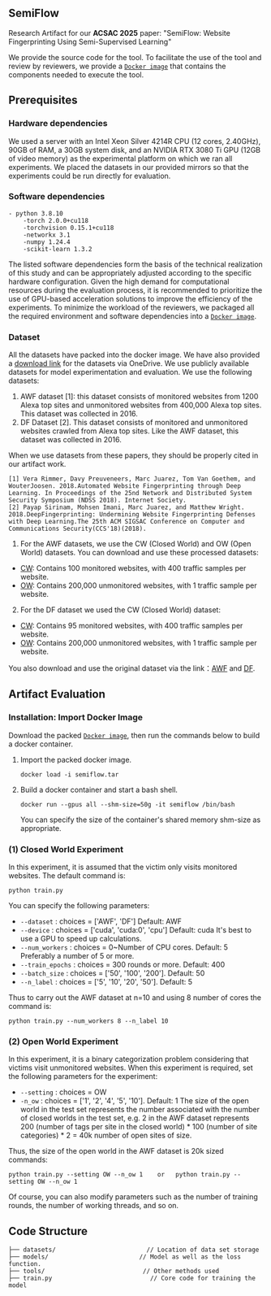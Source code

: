 ## SemiFlow

Research Artifact for our **ACSAC 2025** paper: "SemiFlow: Website Fingerprinting Using Semi-Supervised Learning"

We provide the source code for the tool. To facilitate the use of the tool and review by reviewers, we provide a [`Docker image`](https://zenodo.org/records/15618129/files/SemiFlow.tar) that contains the components needed to execute the tool.

## Prerequisites

### Hardware dependencies

We used a server with an Intel Xeon Silver 4214R CPU (12 cores, 2.40GHz), 90GB of RAM, a 30GB system disk, and an NVIDIA RTX 3080 Ti GPU (12GB of video memory) as the experimental platform on which we ran all experiments. We placed the datasets in our provided mirrors so that the experiments could be run directly for evaluation.

### Software dependencies
```
- python 3.8.10
	-torch 2.0.0+cu118
	-torchvision 0.15.1+cu118
	-networkx 3.1
	-numpy 1.24.4
	-scikit-learn 1.3.2
```
The listed software dependencies form the basis of the technical realization of this study and can be appropriately adjusted according to the specific hardware configuration. Given the high demand for computational resources during the evaluation process, it is recommended to prioritize the use of GPU-based acceleration solutions to improve the efficiency of the experiments.
To minimize the workload of the reviewers, we packaged all the required environment and software dependencies into a [`Docker image`](https://zenodo.org/records/15618129/files/SemiFlow.tar).

### Dataset
All the datasets have packed into the docker image. We have also provided a [download link](https://zenodo.org/records/15621086) for the datasets via OneDrive.
We use publicly available datasets for model experimentation and evaluation. We use the following datasets:

1. AWF dataset [1]: this dataset consists of monitored websites from 1200 Alexa top sites and unmonitored websites from 400,000 Alexa top sites. This dataset was collected in 2016.
2. DF Dataset [2]. This dataset consists of monitored and unmonitored websites crawled from Alexa top sites. Like the AWF dataset, this dataset was collected in 2016.

When we use datasets from these papers, they should be properly cited in our artifact work.

```
[1] Vera Rimmer, Davy Preuveneers, Marc Juarez, Tom Van Goethem, and WouterJoosen. 2018.Automated Website Fingerprinting through Deep Learning. In Proceedings of the 25nd Network and Distributed System Security Symposium (NDSS 2018). Internet Society.
[2] Payap Sirinam, Mohsen Imani, Marc Juarez, and Matthew Wright. 2018.DeepFingerprinting: Undermining Website Fingerprinting Defenses with Deep Learning.The 25th ACM SIGSAC Conference on Computer and Communications Security(CCS'18)(2018).
```
1. For the AWF datasets, we use the CW (Closed World) and OW (Open World) datasets. You can download and use these processed datasets:

 * [CW](https://zenodo.org/records/15621086/files/AWF_CW.npz): Contains 100 monitored websites, with 400 traffic samples per website.
 * [OW](https://zenodo.org/records/15621086/files/AWF_OW.npz): Contains 200,000 unmonitored websites, with 1 traffic sample per website.

2. For the DF dataset we used the CW (Closed World) dataset:

 * [CW](https://zenodo.org/records/15621086/files/DF_CW.npz): Contains 95 monitored websites, with 400 traffic samples per website.
 * [OW](https://zenodo.org/records/15621086/files/DF_OW.npz): Contains 200,000 unmonitored websites, with 1 traffic sample per website.

You also download and use the original dataset via the link：[AWF](https://github.com/DistriNet/DLWF) and [DF](https://github.com/msrocean/Tik_Tok).

## Artifact Evaluation

### Installation: Import Docker Image

Download the packed [`Docker image`](https://zenodo.org/records/15618129/files/SemiFlow.tar), then run the commands below to build a docker container.

1. Import the packed docker image.

   ```
   docker load -i semiflow.tar
   ```

2. Build a docker container and start a bash shell.

   ```
   docker run --gpus all --shm-size=50g -it semiflow /bin/bash
   ```
   You can specify the size of the container's shared memory shm-size as appropriate.

### (1) Closed World Experiment

In this experiment, it is assumed that the victim only visits monitored websites.
The default command is:

```
python train.py
```
You can specify the following parameters:
- `--dataset` : choices = ['AWF', 'DF'] Default: AWF
- `--device`  : choices = ['cuda', 'cuda:0', 'cpu'] Default: cuda
It's best to use a GPU to speed up calculations.
- `--num_workers`  : choices = 0~Number of CPU cores. Default: 5
Preferably a number of 5 or more.
- `--train_epochs`  : choices = 300 rounds or more. Default: 400
- `--batch_size`  : choices = ['50', '100', '200']. Default: 50
- `--n_label`  : choices = ['5', '10', '20', '50']. Default: 5

Thus to carry out the AWF dataset at n=10 and using 8 number of cores the command is:
```
python train.py --num_workers 8 --n_label 10
```

### (2) Open World Experiment
In this experiment, it is a binary categorization problem considering that victims visit unmonitored websites. When this experiment is required, set the following parameters for the experiment:
- `--setting`  : choices = OW
- `-n_ow`  : choices = ['1', '2', '4', '5', '10']. Default: 1
The size of the open world in the test set represents the number associated with the number of closed worlds in the test set, e.g. 2 in the AWF dataset represents 200 (number of tags per site in the closed world) * 100 (number of site categories) * 2 = 40k number of open sites of size.

Thus, the size of the open world in the AWF dataset is 20k sized commands:
```
python train.py --setting OW --n_ow 1    or   python train.py --setting OW --n_ow 1
```

Of course, you can also modify parameters such as the number of training rounds, the number of working threads, and so on.

## Code Structure

```
├── datasets/						  // Location of data set storage
├── models/							// Model as well as the loss function.
├── tools/							 // Other methods used
├── train.py						   // Core code for training the model
```
